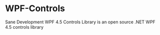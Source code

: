 # WPF-Controls
Sane Development WPF 4.5 Controls Library is an open source .NET WPF 4.5 controls library
